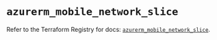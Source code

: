 # `azurerm_mobile_network_slice`

Refer to the Terraform Registry for docs: [`azurerm_mobile_network_slice`](https://registry.terraform.io/providers/hashicorp/azurerm/4.37.0/docs/resources/mobile_network_slice).
